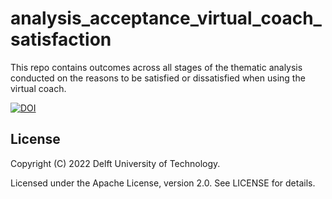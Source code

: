 # analysis_acceptance_virtual_coach_satisfaction
This repo contains outcomes across all stages of the thematic analysis conducted on the reasons to be satisfied or dissatisfied when using the virtual coach.

[![DOI](https://zenodo.org/badge/499936071.svg)](https://zenodo.org/badge/latestdoi/499936071)

## License

Copyright (C) 2022 Delft University of Technology.

Licensed under the Apache License, version 2.0. See LICENSE for details. 
